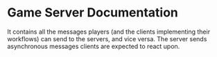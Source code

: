 # Game Server Documentation

It contains all the messages players (and the clients implementing their workflows) can send to the servers, and vice versa. The server sends asynchronous messages clients are expected to react upon.

